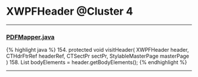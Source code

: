 # XWPFHeader @Cluster 4

***

### [PDFMapper.java](https://searchcode.com/codesearch/view/96673303/)
{% highlight java %}
154. protected void visitHeader( XWPFHeader header, CTHdrFtrRef headerRef, CTSectPr sectPr, StylableMasterPage masterPage )
158.     List<IBodyElement> bodyElements = header.getBodyElements();
{% endhighlight %}

***

